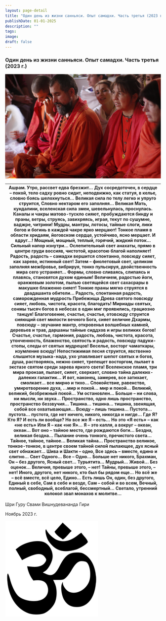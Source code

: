 ```yaml
---
layout: page-detail
title: "Один день из жизни санньяси. Опыт самадхи. Часть третья (2023 г.)"
publishDate: 01-01-2025
description: ""
tags:
image:
draft: false
---
```


### Один день из жизни санньяси. Опыт самадхи. Часть третья (2023 г.)

![Шри Гуру Свами Вишнудевананда Гири](/upload/medialibrary/7d4/7d452a0203017aa1f1aeee00eec641b9.JPG "Шри Гуру Свами Вишнудевананда Гири")  

| Ашрам.  Утро, рассвет едва брезжит…  Дух сосредоточен, в сердце – покой,  тело садху ровно сидит, неподвижно, как статуя, в келье, словно боясь шелохнуться…  Великая сила по телу легко и упруго струится,  Словно нектаром его заполняя…  Великая Мать, кундалини, вселенская сила змеи, шевельнулась, проснулась.  Каналы и чакры матово-тускло сияют,  пробуждаются бинду и праны,  ветры, струясь, завихряясь, играя,  текут по сушумне, ваджре, читрини!  Мудры, мантры, лотосы,  тайные слоги, лики богов и богинь в каждой чакре ярко мерцают!  Тонкое пламя в области хридаям, йоговском сердце, устойчиво, ясно мерцает.  И вдруг…!  Мощный, мощный, теплый, горячий, жидкий поток…  Сильный напор изнутри…  Ослепительный свет анахаты, прямо в центре груди воссияв, чистотой, красотою благой наполняет!  Радость, радость – самадхи вершится спонтанно, повсюду сияет, как зарево, истинный свет!  Затем – фиолетовый свет, целиком заполняя межбровье, вибрируя, тонко пульсируя, двойственность мира сего устраняет…  Формы, словно сливаясь, слипаясь и плавясь, становятся духом единым!  Величием, радостью йоги, оранжевым золотом, пылью светящейся свет сахасрары в макушке блаженно сияет!  Тонкие праны мягко струятся в двадашанта обители…  Радость, спонтанная радость, саморожденная мудрость Прибежища Древа святого повсюду сияет,  любовь, чистота, красота, благодать!  Мириады святых, сонмы тысяч богов в небесах в один миг проявились, грациозно танцуя!  Благоговение, счастье, счастье, отовсюду струится сияющий свет милости вечного Бога, сияет величие Дхармы, повсюду – звучание мантр, откровенья волшебных камней, деревьев и трав, даршаны тайные сиддхов и игры великих богов!  Счастье, счастье, гармония,  радость, любовь, чистота,  красота, утонченность, блаженство, святость и радость, повсюду падуки-стопы, следы от святых мудрецов!  Веселье, восторг чаматкары, изумление всюду!  Непостижимая песня струится, явственно слышится музыка-нада,  ухо улавливает шепот святых и богов, душа, растворяясь, нежно сияет, трепещет восторгом, пылает в экстазе святом среди зарева яркого света!  Вселенское пламя, три мира пронзая,  пылает, сияет, сверкает, словно тайна далеких-далеких галактик…  И вот, наконец, замерев, все затихает, смолкает…  все мирно и тихо…  Спокойствие, равенство,  умиротворение духа,  …мир и покой…  мир и покой…  Великий, великий, безбрежный покой…  Ум остановлен… Больше – ни слова, ни мысли, ни звука…  Пространство, одно лишь пространство,  пространство беззвучия…  Тишина… тишина… тишина,  звенящая, собой все охватывающая… Всюду – лишь тишина…  Пустота… пустота…  пустота, где нет ничего,  никого, никогда и нигде…  Где Я?  Кто Я?  И есть ли вообще?  Но все же Я – есть…  Но это «Я есть» – как «не есть»  Или Я – как «не Я»…  Я – это капля, а вокруг – океан, океан…  Вот оно – тайное место,  где рождаются боги…  Бездна, великая бездна…  Пылание очень тонкого,  пречистого света…  Тайное, тайное, тайное…  Великая тайна…  Пространство великое, тонкое-тонкое,  в центре своем тайной силой пылающее, дух ясный свет обнажает…  Шива и Шакти – одно,  Все здесь – вместе, едино и слитно…  Свет Одного…  Все – Одно…  Больше нет никого,  Брахман, Он – без другого,  Ясный свет… Турьятита…  Мудрый… Живой…  Без оценок…  Величия, превыше этого, – нет!  Тайны, превыше этого, – нет!  Иного, другого, нет никого,  кто был бы рядом еще…  Но всё же – всё вместе, всё цело, Едино…  Есть лишь Он, один, без другого,  Единый в себе,  Сам в себе и везде,  Сам – собой и во всем,  Вечный,  полный, свободный, всеблагой,  бессмертный…  Светало, утренний колокол  звал монахов к молитве… |
| ------------------------------------------------------------------------------------------------------------------------------------------------------------------------------------------------------------------------------------------------------------------------------------------------------------------------------------------------------------------------------------------------------------------------------------------------------------------------------------------------------------------------------------------------------------------------------------------------------------------------------------------------------------------------------------------------------------------------------------------------------------------------------------------------------------------------------------------------------------------------------------------------------------------------------------------------------------------------------------------------------------------------------------------------------------------------------------------------------------------------------------------------------------------------------------------------------------------------------------------------------------------------------------------------------------------------------------------------------------------------------------------------------------------------------------------------------------------------------------------------------------------------------------------------------------------------------------------------------------------------------------------------------------------------------------------------------------------------------------------------------------------------------------------------------------------------------------------------------------------------------------------------------------------------------------------------------------------------------------------------------------------------------------------------------------------------------------------------------------------------------------------------------------------------------------------------------------------------------------------------------------------------------------------------------------------------------------------------------------------------------------------------------------------------------------------------------------------------------------------------------------------------------------------------------------------------------------------------------------------------------------------------------------------------------------------------------------------------------------------------------------------------------------------------------------------------------------------------------------------------------------------------------------------------------------------------------------------------------------------------------------------------------------------------------------------------------------------------------------------------------------------------------------------------------------------------------------------------------------------------------------------------------------------------------------------------------------------------------------------------------------------------------------------------------------------------------------------------------------------------------------------------------------------------------------------------------------------------------------------------------------------------------------------------------------------------------------------------ |

 Шри Гуру Свами Вишнудевананда Гири

 Ноябрь 2023 г.

![Ом](/upload/medialibrary/4e5/4e59138d7f13f8137afb77ab8ee41988.png "Ом") 
  
  
